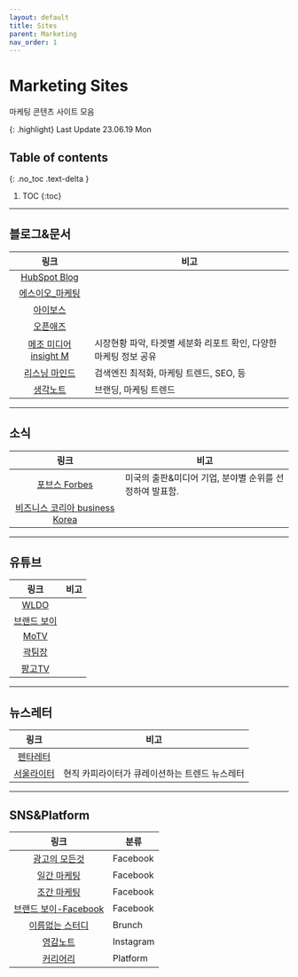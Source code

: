 ```yaml
---
layout: default
title: Sites
parent: Marketing
nav_order: 1
---
```


# Marketing Sites
마케팅 콘텐츠 사이트 모음

{: .highlight}
Last Update 23.06.19 Mon


## Table of contents
{: .no_toc .text-delta }

1. TOC
{:toc}

---

## 블로그&문서

|링크|비고|
|:--:|--|
|[HubSpot Blog](https://blog.hubspot.com/?hubs_content=blog.hubspot.com%2Fmarketing%2Fcompetitive-analysis-kit&hubs_content-cta=null)||
|[에스이오_마케팅](https://seo-marketing.co.kr/)||
|[아이보스](https://www.i-boss.co.kr/)||
|[오픈애즈](http://www.openads.co.kr/home)||
|[메조 미디어 insight M](https://www.mezzomedia.co.kr/insight_m)|시장현황 파악, 타겟별 세분화 리포트 확인, 다양한 마케팅 정보 공유|
|[리스닝 마인드](https://www.ascentkorea.com/ascent-korea-official-blog-listeningmind/)|검색엔진 최적화, 마케팅 트렌드, SEO, 등|
|[생각노트](https://think-note.com/)|브랜딩, 마케팅 트렌드|

---

## 소식

|링크|비고|
|:--:|--|
[포브스 Forbes](https://www.forbes.com/?sh=67d622ea2254)|미국의 출판&미디어 기업, 분야별 순위를 선정하여 발표함.|
[비즈니스 코리아 business Korea](http://www.businesskorea.co.kr/)||

---

## 유튜브

|링크|비고|
|:--:|--|
|[WLDO](https://www.youtube.com/channel/UCijBTYEiKT1OJO54C6PnRqw)||
|[브랜드 보이](https://www.youtube.com/channel/UCJw0YwcV3KX2s3AmTSHKTqg)||
|[MoTV](https://www.youtube.com/c/MoTVshow/videos)||
|[곽팀장](https://www.youtube.com/c/%EA%B3%BD%ED%8C%80%EC%9E%A5/featured)||
|[팡고TV](https://www.youtube.com/channel/UCSAViyUVbsTHii2pfaGRKng/videos)||

---

## 뉴스레터

|링크|비고|
|:--:|--|
|[펜타레터](https://page.stibee.com/archives/79436)||
|[서울라이터](https://www.seoulwriter.com/letter)|현직 카피라이터가 큐레이션하는 트렌드 뉴스레터|

---

## SNS&Platform

|링크|분류|
|:--:|--|
|[광고의 모든것](https://www.facebook.com/AllaboutAD)|Facebook|
|[일간 마케팅](https://www.facebook.com/dailymaarketing)|Facebook|
|[조간 마케팅](https://www.facebook.com/mktpaper/)|Facebook|
|[브랜드 보이-Facebook](https://www.facebook.com/Brandboy1/)|Facebook|
|[이름없는 스터디](https://brunch.co.kr/@nonamestudy)|Brunch|
|[영감노트](https://www.instagram.com/ins.note)|Instagram|
|[커리어리](https://careerly.co.kr/)|Platform|
